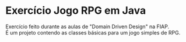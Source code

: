 # Exercício Jogo RPG em Java
Exercício feito durante as aulas de "Domain Driven Design" na FIAP. <br>
É um projeto contendo as classes básicas para um jogo simples de RPG.

